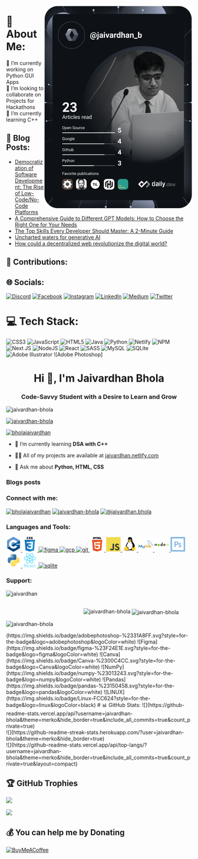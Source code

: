<a href="https://app.daily.dev/jaivardhan_b"><img src="https://github.com/jaivardhan-bhola/jaivardhan-bhola/blob/main/devcard.svg" width="400" alt="Jaivardhan Bhola's Dev Card" align="right"/></a> 
# 💫 About Me:
🔭 I’m currently working on Python GUI Apps<br>👯 I’m looking to collaborate on Projects for Hackathons<br>🌱 I’m currently learning C++<br>
## 📝 Blog Posts:
<!-- BLOG-POST-LIST:START -->
- [Democratization of Software Development: The Rise of Low-Code/No-Code Platforms](https://medium.com/@jaivardhan.bhola/democratization-of-software-development-the-rise-of-low-code-no-code-platforms-e978f53f1d3?source=rss-ae56e9aa6c16------2)
- [A Comprehensive Guide to Different GPT Models: How to Choose the Right One for Your Needs](https://medium.com/@jaivardhan.bhola/a-comprehensive-guide-to-different-gpt-models-how-to-choose-the-right-one-for-your-needs-547e1559e542?source=rss-ae56e9aa6c16------2)
- [The Top Skills Every Developer Should Master: A 2-Minute Guide](https://medium.com/@jaivardhan.bhola/the-top-skills-every-developer-should-master-a-3-minute-guide-7600109237d5?source=rss-ae56e9aa6c16------2)
- [Uncharted waters for generative AI](https://medium.com/@jaivardhan.bhola/uncharted-waters-for-generative-ai-aeb0770a8826?source=rss-ae56e9aa6c16------2)
- [How could a decentralized web revolutionize the digital world?](https://medium.com/@jaivardhan.bhola/how-could-a-decentralized-web-revolutionize-the-digital-world-efbc0e5f948a?source=rss-ae56e9aa6c16------2)
<!-- BLOG-POST-LIST:END -->

## 🤝 Contributions:
<!-- CONTRIBUTION-LIST:START -->

<!-- CONTRIBUTION-LIST:END -->


## 🌐 Socials:
[![Discord](https://img.shields.io/badge/Discord-%237289DA.svg?logo=discord&logoColor=white&style=for-the-badge)](https://discordapp.com/users/1047930956809502802) [![Facebook](https://img.shields.io/badge/Facebook-%231877F2.svg?logo=Facebook&logoColor=white&style=for-the-badge)](https://facebook.com/jaivardhan.bhola) [![Instagram](https://img.shields.io/badge/Instagram-%23E4405F.svg?logo=Instagram&logoColor=white&style=for-the-badge)](https://instagram.com/jaivardhan_b) [![LinkedIn](https://img.shields.io/badge/LinkedIn-%230077B5.svg?logo=linkedin&logoColor=white&style=for-the-badge)](https://linkedin.com/in/jaivardhan-bhola) [![Medium](https://img.shields.io/badge/Medium-12100E?logo=medium&logoColor=white&style=for-the-badge)](https://medium.com/@jaivardhan.bhola) [![Twitter](https://img.shields.io/badge/Twitter-%231DA1F2.svg?logo=Twitter&logoColor=white&style=for-the-badge)](https://twitter.com/BholaJaivardhan) 

# 💻 Tech Stack:
![CSS3](https://img.shields.io/badge/css3-%231572B6.svg?style=for-the-badge&logo=css3&logoColor=white) ![JavaScript](https://img.shields.io/badge/javascript-%23323330.svg?style=for-the-badge&logo=javascript&logoColor=%23F7DF1E) ![HTML5](https://img.shields.io/badge/html5-%23E34F26.svg?style=for-the-badge&logo=html5&logoColor=white) ![Java](https://img.shields.io/badge/java-%23ED8B00.svg?style=for-the-badge&logo=java&logoColor=white) ![Python](https://img.shields.io/badge/python-3670A0?style=for-the-badge&logo=python&logoColor=ffdd54) ![Netlify](https://img.shields.io/badge/netlify-%23000000.svg?style=for-the-badge&logo=netlify&logoColor=#00C7B7) ![NPM](https://img.shields.io/badge/NPM-%23000000.svg?style=for-the-badge&logo=npm&logoColor=white) ![Next JS](https://img.shields.io/badge/Next-black?style=for-the-badge&logo=next.js&logoColor=white) ![NodeJS](https://img.shields.io/badge/node.js-6DA55F?style=for-the-badge&logo=node.js&logoColor=white) ![React](https://img.shields.io/badge/react-%2320232a.svg?style=for-the-badge&logo=react&logoColor=%2361DAFB) ![SASS](https://img.shields.io/badge/SASS-hotpink.svg?style=for-the-badge&logo=SASS&logoColor=white) ![MySQL](https://img.shields.io/badge/mysql-%2300f.svg?style=for-the-badge&logo=mysql&logoColor=white) ![SQLite](https://img.shields.io/badge/sqlite-%2307405e.svg?style=for-the-badge&logo=sqlite&logoColor=white) ![Adobe Illustrator](https://img.shields.io/badge/adobeillustrator-%23FF9A00.svg?style=for-the-badge&logo=adobeillustrator&logoColor=white) ![Adobe Photoshop]<h1 align="center">Hi 👋, I'm Jaivardhan Bhola</h1>
<h3 align="center">Code-Savvy Student with a Desire to Learn and Grow</h3>

<p align="left"> <img src="https://komarev.com/ghpvc/?username=jaivardhan-bhola&label=Profile%20views&color=0e75b6&style=flat" alt="jaivardhan-bhola" /> </p>

<p align="left"> <a href="https://github.com/ryo-ma/github-profile-trophy"><img src="https://github-profile-trophy.vercel.app/?username=jaivardhan-bhola" alt="jaivardhan-bhola" /></a> </p>

<p align="left"> <a href="https://twitter.com/bholajaivardhan" target="blank"><img src="https://img.shields.io/twitter/follow/bholajaivardhan?logo=twitter&style=for-the-badge" alt="bholajaivardhan" /></a> </p>

- 🌱 I’m currently learning **DSA with C++**

- 👨‍💻 All of my projects are available at [jaivardhan.netlify.com](jaivardhan.netlify.com)

- 💬 Ask me about **Python, HTML, CSS**

### Blogs posts
<!-- BLOG-POST-LIST:START -->
<!-- BLOG-POST-LIST:END -->

<h3 align="left">Connect with me:</h3>
<p align="left">
<a href="https://twitter.com/bholajaivardhan" target="blank"><img align="center" src="https://raw.githubusercontent.com/rahuldkjain/github-profile-readme-generator/master/src/images/icons/Social/twitter.svg" alt="bholajaivardhan" height="30" width="40" /></a>
<a href="https://linkedin.com/in/jaivardhan-bhola" target="blank"><img align="center" src="https://raw.githubusercontent.com/rahuldkjain/github-profile-readme-generator/master/src/images/icons/Social/linked-in-alt.svg" alt="jaivardhan-bhola" height="30" width="40" /></a>
<a href="https://medium.com/@jaivardhan.bhola" target="blank"><img align="center" src="https://raw.githubusercontent.com/rahuldkjain/github-profile-readme-generator/master/src/images/icons/Social/medium.svg" alt="@jaivardhan.bhola" height="30" width="40" /></a>
</p>

<h3 align="left">Languages and Tools:</h3>
<p align="left"> <a href="https://www.w3schools.com/cpp/" target="_blank" rel="noreferrer"> <img src="https://raw.githubusercontent.com/devicons/devicon/master/icons/cplusplus/cplusplus-original.svg" alt="cplusplus" width="40" height="40"/> </a> <a href="https://www.w3schools.com/css/" target="_blank" rel="noreferrer"> <img src="https://raw.githubusercontent.com/devicons/devicon/master/icons/css3/css3-original-wordmark.svg" alt="css3" width="40" height="40"/> </a> <a href="https://www.figma.com/" target="_blank" rel="noreferrer"> <img src="https://www.vectorlogo.zone/logos/figma/figma-icon.svg" alt="figma" width="40" height="40"/> </a> <a href="https://cloud.google.com" target="_blank" rel="noreferrer"> <img src="https://www.vectorlogo.zone/logos/google_cloud/google_cloud-icon.svg" alt="gcp" width="40" height="40"/> </a> <a href="https://git-scm.com/" target="_blank" rel="noreferrer"> <img src="https://www.vectorlogo.zone/logos/git-scm/git-scm-icon.svg" alt="git" width="40" height="40"/> </a> <a href="https://www.w3.org/html/" target="_blank" rel="noreferrer"> <img src="https://raw.githubusercontent.com/devicons/devicon/master/icons/html5/html5-original-wordmark.svg" alt="html5" width="40" height="40"/> </a> <a href="https://developer.mozilla.org/en-US/docs/Web/JavaScript" target="_blank" rel="noreferrer"> <img src="https://raw.githubusercontent.com/devicons/devicon/master/icons/javascript/javascript-original.svg" alt="javascript" width="40" height="40"/> </a> <a href="https://www.linux.org/" target="_blank" rel="noreferrer"> <img src="https://raw.githubusercontent.com/devicons/devicon/master/icons/linux/linux-original.svg" alt="linux" width="40" height="40"/> </a> <a href="https://www.mysql.com/" target="_blank" rel="noreferrer"> <img src="https://raw.githubusercontent.com/devicons/devicon/master/icons/mysql/mysql-original-wordmark.svg" alt="mysql" width="40" height="40"/> </a> <a href="https://nodejs.org" target="_blank" rel="noreferrer"> <img src="https://raw.githubusercontent.com/devicons/devicon/master/icons/nodejs/nodejs-original-wordmark.svg" alt="nodejs" width="40" height="40"/> </a> <a href="https://www.photoshop.com/en" target="_blank" rel="noreferrer"> <img src="https://raw.githubusercontent.com/devicons/devicon/master/icons/photoshop/photoshop-line.svg" alt="photoshop" width="40" height="40"/> </a> <a href="https://www.python.org" target="_blank" rel="noreferrer"> <img src="https://raw.githubusercontent.com/devicons/devicon/master/icons/python/python-original.svg" alt="python" width="40" height="40"/> </a> <a href="https://reactjs.org/" target="_blank" rel="noreferrer"> <img src="https://raw.githubusercontent.com/devicons/devicon/master/icons/react/react-original-wordmark.svg" alt="react" width="40" height="40"/> </a> <a href="https://www.sqlite.org/" target="_blank" rel="noreferrer"> <img src="https://www.vectorlogo.zone/logos/sqlite/sqlite-icon.svg" alt="sqlite" width="40" height="40"/> </a> </p>

<h3 align="left">Support:</h3>
<p><a href="https://www.buymeacoffee.com/jaivardhan"> <img align="left" src="https://cdn.buymeacoffee.com/buttons/v2/default-yellow.png" height="50" width="210" alt="jaivardhan" /></a></p><br><br>

<p><img align="left" src="https://github-readme-stats.vercel.app/api/top-langs?username=jaivardhan-bhola&show_icons=true&locale=en&layout=compact" alt="jaivardhan-bhola" /></p>

<p>&nbsp;<img align="center" src="https://github-readme-stats.vercel.app/api?username=jaivardhan-bhola&show_icons=true&locale=en" alt="jaivardhan-bhola" /></p>

<p><img align="center" src="https://github-readme-streak-stats.herokuapp.com/?user=jaivardhan-bhola&" alt="jaivardhan-bhola" /></p>
(https://img.shields.io/badge/adobephotoshop-%2331A8FF.svg?style=for-the-badge&logo=adobephotoshop&logoColor=white) 	![Figma](https://img.shields.io/badge/figma-%23F24E1E.svg?style=for-the-badge&logo=figma&logoColor=white) ![Canva](https://img.shields.io/badge/Canva-%2300C4CC.svg?style=for-the-badge&logo=Canva&logoColor=white) ![NumPy](https://img.shields.io/badge/numpy-%23013243.svg?style=for-the-badge&logo=numpy&logoColor=white) ![Pandas](https://img.shields.io/badge/pandas-%23150458.svg?style=for-the-badge&logo=pandas&logoColor=white) ![LINUX](https://img.shields.io/badge/Linux-FCC624?style=for-the-badge&logo=linux&logoColor=black)
# 📊 GitHub Stats:
![](https://github-readme-stats.vercel.app/api?username=jaivardhan-bhola&theme=merko&hide_border=true&include_all_commits=true&count_private=true)<br/>
![](https://github-readme-streak-stats.herokuapp.com/?user=jaivardhan-bhola&theme=merko&hide_border=true)<br/>
![](https://github-readme-stats.vercel.app/api/top-langs/?username=jaivardhan-bhola&theme=merko&hide_border=true&include_all_commits=true&count_private=true&layout=compact)

## 🏆 GitHub Trophies
![](https://github-profile-trophy.vercel.app/?username=jaivardhan-bhola&theme=dracula&no-frame=false&no-bg=true&margin-w=4)


[![](https://visitcount.itsvg.in/api?id=jaivardhan-bhola&icon=0&color=3)](https://visitcount.itsvg.in)

  ## 💰 You can help me by Donating
  [![BuyMeACoffee](https://img.shields.io/badge/Buy%20Me%20a%20Coffee-ffdd00?style=for-the-badge&logo=buy-me-a-coffee&logoColor=black)](https://buymeacoffee.com/jaivardhan)

